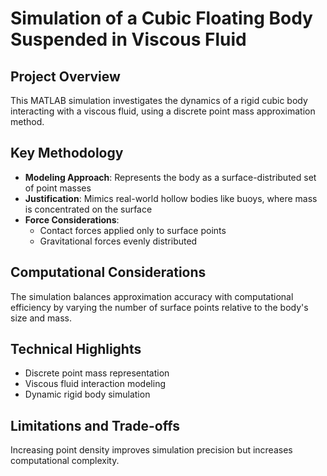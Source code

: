 # Simulation of a Cubic Floating Body Suspended in Viscous Fluid

## Project Overview

This MATLAB simulation investigates the dynamics of a rigid cubic body interacting with a viscous fluid, using a discrete point mass approximation method.

## Key Methodology

- **Modeling Approach**: Represents the body as a surface-distributed set of point masses
- **Justification**: Mimics real-world hollow bodies like buoys, where mass is concentrated on the surface
- **Force Considerations**: 
  - Contact forces applied only to surface points
  - Gravitational forces evenly distributed

## Computational Considerations

The simulation balances approximation accuracy with computational efficiency by varying the number of surface points relative to the body's size and mass.

## Technical Highlights

- Discrete point mass representation
- Viscous fluid interaction modeling
- Dynamic rigid body simulation

## Limitations and Trade-offs

Increasing point density improves simulation precision but increases computational complexity.

